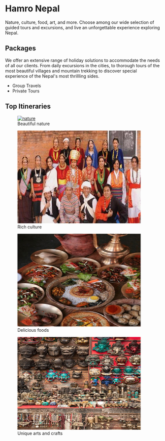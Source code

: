 <!DOCTYPE html>
<html lang = en>

  <head>
    <meta name="description" content="website">
    <meta charset="UTF-8">
    <title>Travel Agency Page</title>
  </head>
  <body>
 <h1>Hamro Nepal</h1>
 <p>Nature, culture, food, art, and more. Choose among our wide selection of guided tours and excursions, and live an unforgettable experience exploring Nepal.</p>
 <h2>Packages</h2>
 <p>We offer an extensive range of holiday solutions to accommodate the needs of all our clients. From daily excursions in the cities, to thorough tours of the most beautiful villages and mountain trekking to discover special experience of the Nepal's most thrillling sides.
 </p>
 <ul>
   <li>Group Travels</li>
   <li>Private Tours</li>
 </ul>
 <h2>Top Itineraries</h2>
  </body>

  
  <figure> <a href="https://www.freecodecamp.org/learn" targret="_blank" ><img src="https://raw.githubusercontent.com/Anupa6/no-clue/refs/heads/main/Panch%20Pokhari%20%2C%20Sindhupalchwok%20%2C%20Nepal%F0%9F%87%B3%F0%9F%87%B5.jpg" height="300" width="400" alt="nature"></a>
    <figcaption>Beautiful nature<figcaption/>
  </figure>

      
<figure> <a href="https://www.freecodecamp.org/learn" target="_blank"><img src="https://raw.githubusercontent.com/Anupa6/no-clue/refs/heads/main/People%20of%20Nepal%20varies%20in%20accordance%20to%20their%20geographical%20setting%20as%20well%20as%20the%20weather%20conditions_.jpg" height="300" width="400" alt="culture"></a>
  <figcaption>Rich culture</figcaption>
  </figure>

  
  <figure> <a href="https://www.freecodecamp.org/learn" target="_blank"><img src="https://raw.githubusercontent.com/Anupa6/no-clue/refs/heads/main/Newari%20authentic%20food%20in%20Nepal.jpg"height="300" width="400" alt="food" ></a>
  <figcaption>Delicious foods</figcaption>
  </figure> 

  
<figure> <a href="https://www.freecodecamp.org/learn" target="_blank"><img src="https://raw.githubusercontent.com/Anupa6/no-clue/refs/heads/main/_Nepali%20Souvenirs_%20by%20Stocksy%20Contributor%20%20_Bisual%20Studio_.jpg" height="300" width="400"  alt="art"></a>
  <figcaption>Unique arts and crafts</figcaption>
  </figure>

  
  </html>
